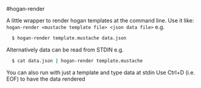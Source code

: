 #hogan-render

A little wrapper to render hogan templates at the command line.
Use it like: `hogan-render <mustache template file> <json data file>` e.g.

```bash
  $ hogan-render template.mustache data.json
```

Alternatively data can be read from STDIN e.g.

```bash
  $ cat data.json | hogan-render template.mustache
```

You can also run with just a template and type data at stdin
Use Ctrl+D (i.e. EOF) to have the data rendered
